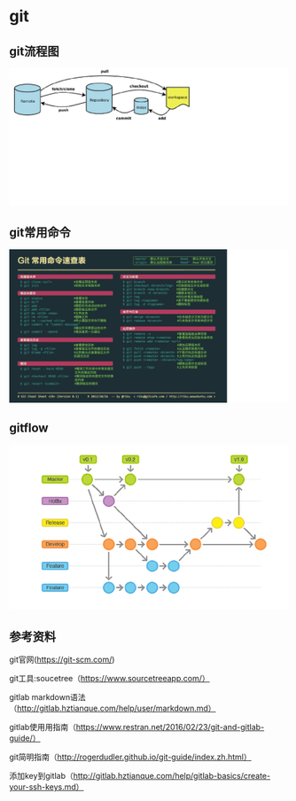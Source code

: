 # git

## git流程图

![](/assets/git/git.png)

## git常用命令

![](/assets/git/git-order.png)

## gitflow

![](/assets/git/gitflow.png)


## 参考资料
git官网(https://git-scm.com/)

git工具:soucetree（https://www.sourcetreeapp.com/）

gitlab markdown语法（http://gitlab.hztianque.com/help/user/markdown.md）

gitlab使⽤用指南（https://www.restran.net/2016/02/23/git-and-gitlab-guide/）

git简明指南（http://rogerdudler.github.io/git-guide/index.zh.html）

添加key到gitlab（http://gitlab.hztianque.com/help/gitlab-basics/create-your-ssh-keys.md）
